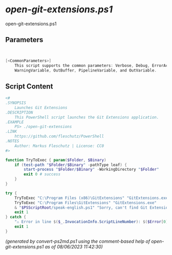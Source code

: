 *open-git-extensions.ps1*
================

open-git-extensions.ps1 


Parameters
----------
```powershell


[<CommonParameters>]
    This script supports the common parameters: Verbose, Debug, ErrorAction, ErrorVariable, WarningAction, 
    WarningVariable, OutBuffer, PipelineVariable, and OutVariable.
```

Script Content
--------------
```powershell
<#
.SYNOPSIS
	Launches Git Extensions 
.DESCRIPTION
	This PowerShell script launches the Git Extensions application.
.EXAMPLE
	PS> ./open-git-extensions
.LINK
	https://github.com/fleschutz/PowerShell
.NOTES
	Author: Markus Fleschutz | License: CC0
#>

function TryToExec { param($Folder, $Binary)
	if (test-path "$Folder/$Binary" -pathType leaf) {
		start-process "$Folder/$Binary" -WorkingDirectory "$Folder"
		exit 0 # success
	}
}

try {
	TryToExec "C:\Program Files (x86)\GitExtensions" "GitExtensions.exe"
	TryToExec "C:\Program Files\GitExtensions" "GitExtensions.exe"
	& "$PSScriptRoot/speak-english.ps1" "Sorry, can't find Git Extensions."
	exit 1
} catch {
	"⚠️ Error in line $($_.InvocationInfo.ScriptLineNumber): $($Error[0])"
	exit 1
}
```

*(generated by convert-ps2md.ps1 using the comment-based help of open-git-extensions.ps1 as of 08/06/2023 11:42:30)*
